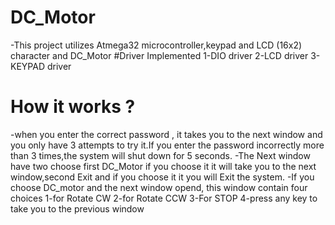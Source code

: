 # DC_Motor
-This project utilizes Atmega32 microcontroller,keypad and LCD (16x2) character and DC_Motor #Driver Implemented 1-DIO driver 2-LCD driver 3-KEYPAD driver
# How it works ?
-when you enter the correct password , it takes you to the next window and you only have 3 attempts to try it.If you enter the password incorrectly more than 3 times,the system will shut down for 5 seconds.
-The Next window have two choose first DC_Motor if you choose it it will take you to the next window,second Exit and if you choose it it you will Exit the system.
-If you choose DC_motor and the next window opend, this window contain four choices
1-for Rotate CW
2-for Rotate CCW
3-For STOP
4-press any key to take you to the previous window
